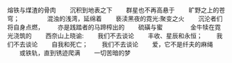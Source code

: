  熔铁与煤渣的骨肉
　　沉积到地表之下
　　群星也不再高悬于
　　旷野之上的苍穹；
　　
　　混浊的浅湾，延绵着
　　亵渎黑夜的霓光:聚变之火
　　沉沦者们将自身点燃，
　　亦是践踏者的马蹄榨出的
　　硫磺与蜜
　　
　　金牛犊在霓光浇筑的
　　西奈山上晓谕:
　　我们不去谈论
　　丰收、星辰和永恒；
　　我们不去谈论
　　自我和死亡；
　　我们不去谈论
　　爱，它不是纤夫的麻绳
　　或铁轨，直到锈迹爬满
　　一切苦暗的梦
　　